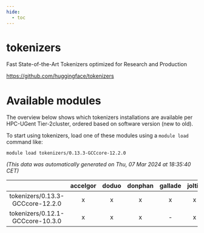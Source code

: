 ```yaml
---
hide:
  - toc
---
```


tokenizers
==========


Fast State-of-the-Art Tokenizers optimized for Research and Production

https://github.com/huggingface/tokenizers
# Available modules


The overview below shows which tokenizers installations are available per HPC-UGent Tier-2cluster, ordered based on software version (new to old).

To start using tokenizers, load one of these modules using a `module load` command like:

```shell
module load tokenizers/0.13.3-GCCcore-12.2.0
```

*(This data was automatically generated on Thu, 07 Mar 2024 at 18:35:40 CET)*  

| |accelgor|doduo|donphan|gallade|joltik|skitty|
| :---: | :---: | :---: | :---: | :---: | :---: | :---: |
|tokenizers/0.13.3-GCCcore-12.2.0|x|x|x|x|x|x|
|tokenizers/0.12.1-GCCcore-10.3.0|x|x|x|-|x|x|
